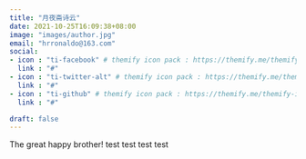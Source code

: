 ```yaml
---
title: "月夜斋诗云"
date: 2021-10-25T16:09:38+08:00
image: "images/author.jpg"
email: "hrronaldo@163.com"
social:
- icon : "ti-facebook" # themify icon pack : https://themify.me/themify-icons
  link : "#"
- icon : "ti-twitter-alt" # themify icon pack : https://themify.me/themify-icons
  link : "#"
- icon : "ti-github" # themify icon pack : https://themify.me/themify-icons
  link : "#"

draft: false
---
```

The great happy brother!
test test test test
